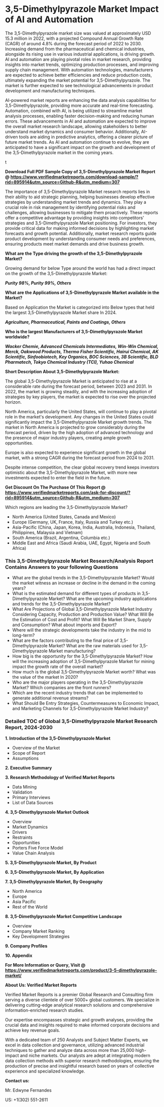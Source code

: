 <meta name="title" content="Global 3,5-Dimethylpyrazole Market Impact of AI and Automation"><meta name="description" content="The 3,5-Dimethylpyrazole market size was valued at approximately USD 15.3 million in 2022, with a projected Compound Annual Growth Rate (CAGR) of around 4.8% during th"><meta name="title" content="3,5-Dimethylpyrazole Market Size, Share, Scope, Trends, Growth, Opportunities, Analysis, Forecast"><h1>3,5-Dimethylpyrazole Market Impact of AI and Automation</h1><p>The 3,5-Dimethylpyrazole market size was valued at approximately USD 15.3 million in 2022, with a projected Compound Annual Growth Rate (CAGR) of around 4.8% during the forecast period of 2022 to 2030. Increasing demand from the pharmaceutical and chemical industries, alongside its rising use in various industrial applications, is driving growth. AI and automation are playing pivotal roles in market research, providing insights into market trends, optimizing production processes, and improving supply chain management. With automation technologies, manufacturers are expected to achieve better efficiencies and reduce production costs, ultimately expanding the market potential for 3,5-Dimethylpyrazole. The market is further expected to see technological advancements in product development and manufacturing techniques.</p><p>AI-powered market reports are enhancing the data analysis capabilities for 3,5-Dimethylpyrazole, providing more accurate and real-time forecasting. Automation, combined with AI, is being utilized to streamline market analysis processes, enabling faster decision-making and reducing human errors. These advancements in AI and automation are expected to improve the overall market research landscape, allowing stakeholders to better understand market dynamics and consumer behavior. Additionally, AI-driven tools are aiding in predictive analytics, offering a clearer picture of future market trends. As AI and automation continue to evolve, they are anticipated to have a significant impact on the growth and development of the 3,5-Dimethylpyrazole market in the coming years.</p>t</p><p id="" class=""><strong>Download Full PDF Sample Copy of 3,5-Dimethylpyrazole Market Report @ <a href="https://www.verifiedmarketreports.com/download-sample/?rid=895914&utm_source=Github-R&utm_medium=307" target="_blank">https://www.verifiedmarketreports.com/download-sample/?rid=895914&utm_source=Github-R&utm_medium=307</a></strong></p><p>The importance of&nbsp;3,5-Dimethylpyrazole Market research reports lies in their ability to aid strategic planning, helping businesses develop effective strategies by understanding market trends and dynamics. They play a crucial role in risk management by identifying potential risks and challenges, allowing businesses to mitigate them proactively. These reports offer a competitive advantage by providing insights into competitors' strategies and 3,5-Dimethylpyrazole Market positioning. For investors, they provide critical data for making informed decisions by highlighting market forecasts and growth potential. Additionally, market research reports guide product development by understanding consumer needs and preferences, ensuring products meet market demands and drive business growth.</p><p><strong>What are the&nbsp;Type driving the growth of the 3,5-Dimethylpyrazole Market?</strong></p><p id="" class="">Growing demand for below Type around the world has had a direct impact on the growth of the 3,5-Dimethylpyrazole Market:</p><em><strong>Purity 98%, Purity 99%, Others</strong></em></p><strong>What are the&nbsp;Applications&nbsp;of 3,5-Dimethylpyrazole Market available in the Market?</strong></p><p id="" class="">Based on Application the Market is categorized into Below types that held the largest 3,5-Dimethylpyrazole Market share In 2024.</p><em><strong>Agriculture, Pharmaceutical, Paints and Coatings, Others</strong></em></p><strong>Who is the largest Manufacturers of 3,5-Dimethylpyrazole Market worldwide?</strong></p><p><em><strong>Wacker Chemie, Advanced Chemicals Intermediates, Win-Win Chemical, Merck, Oakwood Products, Thermo Fisher Scientific, Hairui Chemical, AK Scientific, Sinfoobiotech, Key Organics, BOC Sciences, 3B Scientific, BLD Pharmatech, Tokyo Chemical Industry (TCI), Yuhao Chemical</strong></em></p><p id="" class=""><strong>Short Description About 3,5-Dimethylpyrazole Market:</strong></p><p>The global 3,5-Dimethylpyrazole Market is anticipated to rise at a considerable rate during the forecast period, between 2023 and 2031. In 2022, the market is growing steadily, and with the increasing adoption of strategies by key players, the market is expected to rise over the projected horizon.</p><p>North America, particularly the United States, will continue to play a pivotal role in the market's development. Any changes in the United States could significantly impact the 3,5-Dimethylpyrazole Market growth trends. The market in North America is projected to grow considerably during the forecast period, driven by the high adoption of advanced technology and the presence of major industry players, creating ample growth opportunities.</p><p>Europe is also expected to experience significant growth in the global market, with a strong CAGR during the forecast period from 2024 to 2031.</p><p>Despite intense competition, the clear global recovery trend keeps investors optimistic about the 3,5-Dimethylpyrazole Market, with more new investments expected to enter the field in the future.</p><p id="" class=""><strong>Get Discount On The Purchase Of This Report @ <a href="https://www.verifiedmarketreports.com/ask-for-discount/?rid=895914&utm_source=Github-R&utm_medium=307" target="_blank">https://www.verifiedmarketreports.com/ask-for-discount/?rid=895914&utm_source=Github-R&utm_medium=307</a></strong></p>Which regions are leading the 3,5-Dimethylpyrazole Market?</p><ul><li>North America (United States, Canada and Mexico)</li><li>Europe (Germany, UK, France, Italy, Russia and Turkey etc.)</li><li>Asia-Pacific (China, Japan, Korea, India, Australia, Indonesia, Thailand, Philippines, Malaysia and Vietnam)</li><li>South America (Brazil, Argentina, Columbia etc.)</li><li>Middle East and Africa (Saudi Arabia, UAE, Egypt, Nigeria and South Africa)</li></ul><h3 id="" class="">This 3,5-Dimethylpyrazole Market Research/Analysis Report Contains Answers to your following Questions</h3><ul><li>What are the global trends in the 3,5-Dimethylpyrazole Market? Would the market witness an increase or decline in the demand in the coming years?</li><li>What is the estimated demand for different types of products in 3,5-Dimethylpyrazole Market? What are the upcoming industry applications and trends for the 3,5-Dimethylpyrazole Market?</li><li>What Are Projections of Global 3,5-Dimethylpyrazole Market Industry Considering Capacity, Production and Production Value? What Will Be the Estimation of Cost and Profit? What Will Be Market Share, Supply and Consumption? What about imports and Export?</li><li>Where will the strategic developments take the industry in the mid to long-term?</li><li>What are the factors contributing to the final price of 3,5-Dimethylpyrazole Market? What are the raw materials used for 3,5-Dimethylpyrazole Market manufacturing?</li><li>How big is the opportunity for the 3,5-Dimethylpyrazole Market? How will the increasing adoption of 3,5-Dimethylpyrazole Market for mining impact the growth rate of the overall market?</li><li>How much is the global 3,5-Dimethylpyrazole Market worth? What was the value of the market In 2020?</li><li>Who are the major players operating in the 3,5-Dimethylpyrazole Market? Which companies are the front runners?</li><li>Which are the recent industry trends that can be implemented to generate additional revenue streams?</li><li>What Should Be Entry Strategies, Countermeasures to Economic Impact, and Marketing Channels for 3,5-Dimethylpyrazole Market Industry?</li></ul><h3 id="" class="">Detailed TOC of Global 3,5-Dimethylpyrazole Market Research Report, 2024-2030</h3><p id="" class=""><strong>1. Introduction of the 3,5-Dimethylpyrazole Market</strong></p><ul><li>Overview of the Market</li><li>Scope of Report</li><li>Assumptions</li></ul><p id="" class=""><strong>2. Executive Summary</strong></p><p id="" class=""><strong>3. Research Methodology of Verified Market Reports</strong></p><ul><li>Data Mining</li><li>Validation</li><li>Primary Interviews</li><li>List of Data Sources</li></ul><p id="" class=""><strong>4. 3,5-Dimethylpyrazole Market Outlook</strong></p><ul><li>Overview</li><li>Market Dynamics</li><li>Drivers</li><li>Restraints</li><li>Opportunities</li><li>Porters Five Force Model</li><li>Value Chain Analysis</li></ul><p id="" class=""><strong>5. 3,5-Dimethylpyrazole Market, By Product</strong></p><p id="" class=""><strong>6. 3,5-Dimethylpyrazole Market, By Application</strong></p><p id="" class=""><strong>7. 3,5-Dimethylpyrazole Market, By Geography</strong></p><ul><li>North America</li><li>Europe</li><li>Asia Pacific</li><li>Rest of the World</li></ul><p id="" class=""><strong>8. 3,5-Dimethylpyrazole Market Competitive Landscape</strong></p><ul><li>Overview</li><li>Company Market Ranking</li><li>Key Development Strategies</li></ul><p id="" class=""><strong>9. Company Profiles</strong></p><p id="" class=""><strong>10. Appendix</strong></p><p id="" class=""><strong>For More Information or Query, Visit @ <a href="https://www.verifiedmarketreports.com/product/3-5-dimethylpyrazole-market/" target="_blank">https://www.verifiedmarketreports.com/product/3-5-dimethylpyrazole-market/</a></strong></p><p id="" class=""><strong>About Us: Verified Market Reports</strong></p><p id="" class="">Verified Market Reports is a premier Global Research and Consulting firm serving a diverse clientele of over 5000+ global customers. We specialize in delivering cutting-edge analytical research solutions and comprehensive information-enriched research studies.</p><p id="" class="">Our expertise encompasses strategic and growth analyses, providing the crucial data and insights required to make informed corporate decisions and achieve key revenue goals.</p><p id="" class="">With a dedicated team of 250 Analysts and Subject Matter Experts, we excel in data collection and governance, utilizing advanced industrial techniques to gather and analyze data across more than 25,000 high-impact and niche markets. Our analysts are adept at integrating modern data collection methods with superior research methodologies, ensuring the production of precise and insightful research based on years of collective experience and specialized knowledge.</p><p id="" class=""><strong>Contact us:</strong></p><p id="" class="">Mr. Edwyne Fernandes</p><p id="" class="">US: +1(302) 551-2611</p>